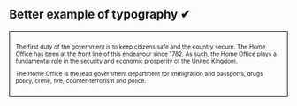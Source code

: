## Better example of typography ✔

<div style="text-align:left; padding:1em; font-size:0.75em; border: 1px solid black">
<p>The first duty of the government is to keep citizens safe and the country secure. The Home Office has been at the front line of this endeavour since 1782. As such, the Home Office plays a fundamental role in the security and economic prosperity of the United Kingdom.</p>

<p>The Home Office is the lead government department for immigration and passports, drugs policy, crime, fire, counter-terrorism and police.</p>
</div>
